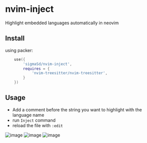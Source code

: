 # nvim-inject
Highlight embedded languages automatically in neovim

## Install

using packer:
```lua
    use({
        'sigmaSd/nvim-inject',
        requires = {
            'nvim-treesitter/nvim-treesitter',
        }
    })
```
    
## Usage

- Add a comment before the string you want to highlight with the language name
- run `Inject` command
- reload the file with `:edit`

![image](https://user-images.githubusercontent.com/22427111/187039159-2250c244-1334-4a0e-af9e-a35ea8a2eba1.png)
![image](https://user-images.githubusercontent.com/22427111/187037000-06113832-5ffe-4dc1-9fa6-e3821e04a04b.png)
![image](https://user-images.githubusercontent.com/22427111/187037016-71a84744-66bf-4c4a-b3b9-b9b2b063a5ae.png)
